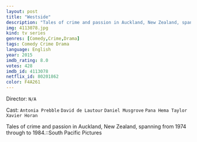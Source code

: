 ```yaml
---
layout: post
title: "Westside"
description: "Tales of crime and passion in Auckland, New Zealand, spanning from 1974 through to 1984.::South Pacific Pictures.."
img: 4113078.jpg
kind: tv series
genres: [Comedy,Crime,Drama]
tags: Comedy Crime Drama 
language: English
year: 2015
imdb_rating: 8.0
votes: 428
imdb_id: 4113078
netflix_id: 80201862
color: F4A261
---
```

Director: `N/A`  

Cast: `Antonia Prebble` `David de Lautour` `Daniel Musgrove` `Pana Hema Taylor` `Xavier Horan` 

Tales of crime and passion in Auckland, New Zealand, spanning from 1974 through to 1984.::South Pacific Pictures